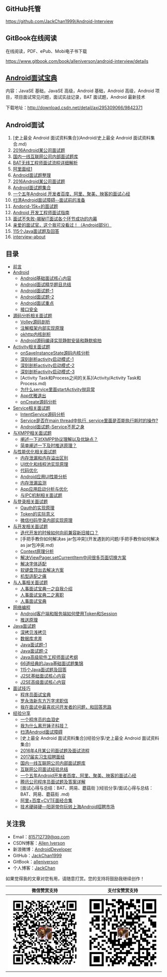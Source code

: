 ## GitHub托管

https://github.com/JackChan1999/Android-Interview

## GitBook在线阅读

在线阅读，PDF、ePub、Mobi电子书下载

https://www.gitbook.com/book/alleniverson/android-interview/details

## [Android面试宝典](http://download.csdn.net/detail/axi295309066/9842371)

内容：JavaSE 基础，JavaSE 高级，Android 基础，Android 高级，Android 项目，项目面试常见问题，面试实战记录，BAT 面试题，Android 最新技术

下载地址：http://download.csdn.net/detail/axi295309066/9842371

## Android面试

1. [史上最全 Android 面试资料集合](Android/史上最全 Android 面试资料集合.md)
2. [2016Android某公司面试题](http://blog.csdn.net/jdsjlzx/article/details/51201925)
3. [国内一线互联网公司内部面试题库](https://github.com/JackyAndroid/AndroidInterview-Q-A/blob/master/README-CN.md)
4. [BAT无线工程师面试流程详细解析](http://blog.csdn.net/axi295309066/article/details/52317615)
5. [阿里面经1](http://blog.csdn.net/axi295309066/article/details/50512835)
6. [ Android面试题整理](http://blog.csdn.net/x605940745/article/category/1808335)
7. [2016Android某公司面试题](http://yuweiguocn.github.io/interview-2016-big-company/)
8. [Android面试题集合](http://blog.csdn.net/axi295309066/article/details/54089310)
9. [一个五年Android 开发者百度、阿里、聚美、映客的面试心经](http://blog.csdn.net/jdsjlzx/article/details/51860422?locationNum=2&fps=1)
10. [扫清Android面试障碍--面试前的准备](http://blog.csdn.net/jdsjlzx/article/details/51424303?locationNum=1&fps=1)
11. [Andorid-15k+的面试题](http://blog.csdn.net/jdsjlzx/article/details/40738053?locationNum=3&fps=1)
12. [Android 开发工程师面试指南](https://github.com/GeniusVJR/LearningNotes)
13. [面试不失败-揭秘IT面试各个环节成功的内幕](https://pan.baidu.com/s/1mhB0aSg?errno=0&errmsg=Auth%20Login%20Sucess&&bduss=&ssnerror=0#list/path=%2F)
14. [亲爱的面试官，这个我可没看过！（Android部分）](http://www.jianshu.com/p/89f19d67b348)
15. [115个Java面试题及回答](https://github.com/snowdream/115-Java-Interview-Questions-and-Answers/tree/master/zh)
16. [interview-about](https://github.com/closedevice/interview-about)

## 目录

* [前言](README.md)
* [Android](Android/README.md)
  * [Android基础面试核心内容](Android/Android基础面试核心内容.md)
  * [Android面试精华题目总结](Android/Android面试精华题目总结.md)
  * [Android面试题-1](Android/Android面试题-1.md)
  * [Android面试题-2](Android/Android面试题-2.md)
  * [Android面试重点](Android/Android面试重点.md)
  * [接口安全](Android/接口安全.md)
* [源码分析相关面试题](源码分析/README.md)
  * [Volley源码剖析](源码分析//Volley源码剖析.md)
  * [注解框架内部实现原理](源码分析/注解框架内部实现原理.md)
  * [okhttp内核剖析](源码分析/okhttp内核剖析.md)
  * [Android源码编译实现静默安装和静默偷拍](源码分析/Android源码编译实现静默安装和静默偷拍.md)
* [Activity相关面试题](Activity/README.md)
  * [onSaveInstanceState源码内核分析](Activity/onSaveInstanceState源码内核分析.md)
  * [深刻剖析activity启动模式-1](Activity/深刻剖析activity启动模式-1.md)
  * [深刻剖析activity启动模式-2](Activity/深刻剖析activity启动模式-2.md)
  * [深刻剖析activity启动模式-3](Activity/深刻剖析activity启动模式-3.md)
  * [Activity Task和Process之间的关系](Activity/Activity Task和Process.md)
  * [为什么service里面startActivity抛异常](Activity/为什么service里面startActivity抛异常.md)
  * [App优雅退出](Activity/Android面试题-app优雅退出.md)
  * [onCreate源码分析](Activity/onCreate源码分析.md)
* [Service相关面试题](Service/README.md)
  * [IntentService源码分析](Service/IntentService源码分析.md)
  * [Service是否在main thread中执行, service里面是否能执行耗时的操作?](Service/Android面试题-Service.md)
  * [Android面试题-Service不死之身](Service/Android面试题-Service不死之身.md)
* [与XMPP相关面试题](网络编程/README.md)
  * [阐述一下对XMPP协议理解以及优缺点？](网络编程/阐述一下对XMPP协议理解以及优缺点？.md)
  * [简单阐述一下及时推送原理？](网络编程/简单阐述一下及时推送原理？.md)
* [与性能优化相关面试题](性能优化README.md)
  * [内存泄漏和内存溢出区别](性能优化/与性能优化相关试题一.md)
  * [UI优化和线程池实现原理](性能优化/与性能优化相关试题二.md)
  * [代码优化](性能优化/与性能优化相关试题三.md)
  * [Android应用UI性能分析](性能优化/Android应用UI性能分析.md)
  * [内存泄漏监测](性能优化/内存泄漏监测.md)
  * [App应用启动分析与优化](性能优化/App应用启动分析与优化.md)
  * [与IPC机制相关面试题](性能优化/与IPC机制相关面试题.md)
* [与登录相关面试题](登陆注册/README.md)
  * [Oauth的实现原理](登陆注册/Oauth的实现原理.md)
  * [Token的实际意义](登陆注册/token的实际意义.md)
  * [微信扫码登录内部实现原理](登陆注册/微信扫码登录内部实现原理.md)
* [与开发相关面试题](开发遇到的问题/README.md)
  * [迭代开发的时候如何向前兼容新旧接口？](开发遇到的问题/迭代开发的时候如何向前兼容新旧接口？.md)
  * [手把手教你如何解决as jar包冲突](开发遇到的问题/手把手教你如何解决as jar包冲突.md)
  * [Context原理分析](开发遇到的问题/Context原理分析.md)
  * [解决ViewPager.setCurrentItem中间很多页面切换方案](开发遇到的问题/终极解决ViewPager.setCurrentItem中间页面过多解决方案.md)
  * [解决字体适配](开发遇到的问题/解决字体适配.md)
  * [软键盘顶出去解决方案](开发遇到的问题/软键盘顶出去解决方案.md)
  * [机型适配之痛](开发遇到的问题/机型适配之痛.md)
* [与人事相关面试题](HR/README.md)
  * [人事面试宝典一之自我介绍](HR/人事面试宝典一之自我介绍.md)
  * [人事面试宝典二之离职](HR/人事面试宝典二之离职.md)
  * [人事面试宝典](HR/人事面试宝典.md)
* [网络编程](网络编程/README.md)
  * [Android客户端和服务端如何使用Token和Session](网络编程/Android客户端和服务端如何使用Token和Session.md)
  * [推送原理](网络编程/推送原理.md)
* [Java面试题](Java/README.md)
  * [深拷贝浅拷贝](Java/深拷贝浅拷贝.md)
  * [数据库求差](Java/数据库求差.md)
  * [Java面试题-1](Java/Java面试题-1.md)
  * [Java面试题-2](Java/Java面试题-2.md)
  * [Java高级软件工程师面试考纲](Java/Java高级软件工程师面试考纲.md)
  * [66道经典的Java基础面试题集锦](Java/66道经典的Java基础面试题集锦.md)
  * [115个Java面试题及回答](Java/115个Java面试题及回答.md)
  * [J2SE基础面试核心内容](Java/J2SE基础面试核心内容.md)
  * [J2SE高级面试核心内容](Java/J2SE高级面试核心内容.md)
* [面试技巧](面试技巧/README.md)
  * [程序员面试宝典](面试技巧/程序员面试宝典.md)
  * [罗永浩新东方万字求职信](面试技巧//罗永浩新东方万字求职信.md)
  * [我在面试中最喜欢问开发者的问题，和回答思路](面试技巧/我在面试中最喜欢问开发者的问题，和回答思路.md)
* [经验分享](经验分享/README.md)
  * [一个程序员的血泪史](经验分享/一个程序员的血泪史.md)
  * [我为什么离开锤子科技？](经验分享/我为什么离开锤子科技？.md)
  * [扫清Android面试障碍](经验分享/扫清Android面试障碍.md)
  * [史上最全 Android 面试资料集合](经验分享/史上最全 Android 面试资料集合)
  * [2016年4月某公司面试题及面试流程](经验分享/2016年4月某公司面试题及面试流程.md)
  * [2017届实习生招聘面经](经验分享/2017届实习生招聘面经.md)
  * [国内一线互联网公司内部面试题库](经验分享/国内一线互联网公司内部面试题库.md)
  * [互联网公司面试经验总结](经验分享/互联网公司面试经验总结.md)
  * [一个五年Android开发者百度、阿里、聚美、映客的面试心经](经验分享/一个五年Android开发者百度、阿里、聚美、映客的面试心经.md)
  * [腾讯公司程序员面试题及答案详解](经验分享/腾讯公司程序员面试题及答案详解.md)
  * [面试心得与总结：BAT、网易、蘑菇街 ](经验分享/面试心得与总结：BAT、网易、蘑菇街 .md)
  * [阿里+百度+CVTE面经合集](经验分享/阿里+百度+CVTE面经合集.md)
  * [技术硬碰硬—阳哥带你玩转上海Android招聘市场](经验分享/技术硬碰硬—阳哥带你玩转上海Android招聘市场.md)

## 关注我

- Email：<815712739@qq.com>
- CSDN博客：[Allen Iverson](http://blog.csdn.net/axi295309066)
- 新浪微博：[AndroidDeveloper](http://weibo.com/u/1848214604?topnav=1&wvr=6&topsug=1&is_all=1)
- GitHub：[JackChan1999](https://github.com/JackChan1999)
- GitBook：[alleniverson](https://www.gitbook.com/@alleniverson)
- 个人博客：[JackChan](https://jackchan1999.github.io/)

如果觉得我的文章对您有用，请随意打赏。您的支持将鼓励我继续创作！

|                  微信赞赏支持                  |                 支付宝赞赏支持                  |
| :--------------------------------------: | :--------------------------------------: |
| <img src="assets/weixin.png" width="300" /> | <img src="assets/支付宝.jpg" width="300" /> |